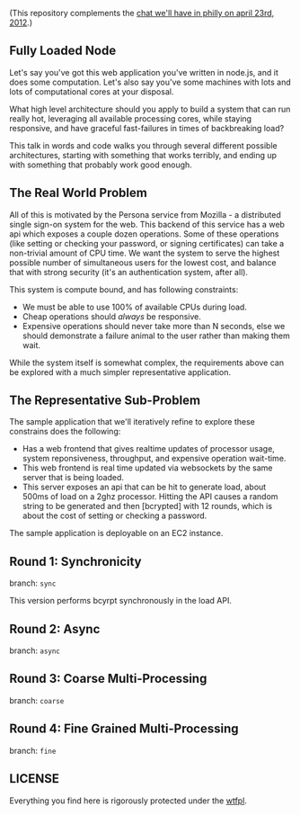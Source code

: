 (This repository complements the [chat we'll have in philly on april 23rd, 2012](http://node.ph).)

## Fully Loaded Node

Let's say you've got this web application you've written in node.js,
and it does some computation.  Let's also say you've some machines
with lots and lots of computational cores at your disposal.

What high level architecture should you apply to build a system that
can run really hot, leveraging all available processing cores, while
staying responsive, and have graceful fast-failures in times of
backbreaking load?

This talk in words and code walks you through several different possible
architectures, starting with something that works terribly, and ending
up with something that probably work good enough.

## The Real World Problem

All of this is motivated by the Persona service from Mozilla - a
distributed single sign-on system for the web.  This backend of this
service has a web api which exposes a couple dozen operations.  Some
of these operations (like setting or checking your password, or
signing certificates) can take a non-trivial amount of CPU time.  We
want the system to serve the highest possible number of simultaneous
users for the lowest cost, and balance that with strong security (it's
an authentication system, after all).

This system is compute bound, and has following constraints:

  * We must be able to use 100% of available CPUs during load.
  * Cheap operations should *always* be responsive.
  * Expensive operations should never take more than N seconds,
    else we should demonstrate a failure animal to the user rather
    than making them wait.

While the system itself is somewhat complex, the requirements above
can be explored with a much simpler representative application.

## The Representative Sub-Problem

The sample application that we'll iteratively refine to explore
these constrains does the following:

  * Has a web frontend that gives realtime updates of processor usage,
    system reponsiveness, throughput, and expensive operation wait-time.
  * This web frontend is real time updated via websockets by the same
    server that is being loaded.
  * This server exposes an api that can be hit to generate load, about
    500ms of load on a 2ghz processor.  Hitting the API causes a random
    string to be generated and then [bcrypted] with 12 rounds, which is
    about the cost of setting or checking a password.

  [bcrypt]: http://en.wikipedia.org/wiki/Bcrypt

The sample application is deployable on an EC2 instance.

## Round 1: Synchronicity

branch: `sync`

This version performs bcyrpt synchronously in the load API.

## Round 2: Async

branch: `async`

## Round 3: Coarse Multi-Processing

branch: `coarse`

## Round 4: Fine Grained Multi-Processing

branch: `fine`

## LICENSE

Everything you find here is rigorously protected under the [wtfpl][].

  [wtfpl]: http://sam.zoy.org/wtfpl/COPYING

